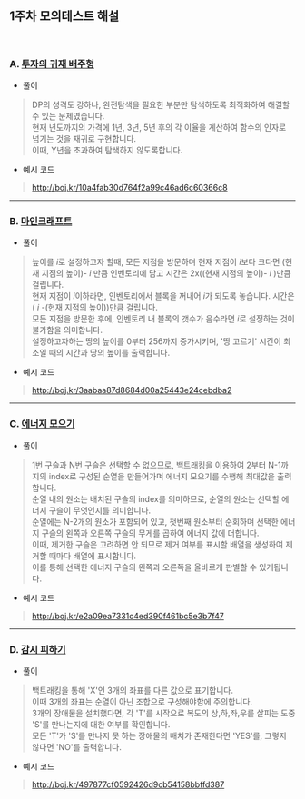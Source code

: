 ## 1주차 모의테스트 해설
<br>

### A. [투자의 귀재 배주형](https://www.acmicpc.net/problem/19947)
- 풀이
>DP의 성격도 강하나, 완전탐색을 필요한 부분만 탐색하도록 최적화하여 해결할 수 있는 문제였습니다.<br>
현재 년도까지의 가격에 1년, 3년, 5년 후의 각 이율을 계산하여 함수의 인자로 넘기는 것을 재귀로 구현합니다.<br>
이때, Y년을 초과하여 탐색하지 않도록합니다.
- 예시 코드
>http://boj.kr/10a4fab30d764f2a99c46ad6c60366c8

****************************

### B. [마인크래프트](https://www.acmicpc.net/problem/18111)
- 풀이
>높이를 $i$로 설정하고자 할때, 모든 지점을 방문하며 현재 지점이 $i$보다 크다면 (현재 지점의 높이)- $i$ 만큼 인벤토리에 담고 시간은 2x((현재 지점의 높이)- $i$ )만큼 걸립니다.<br>
현재 지점이 $i$이하라면, 인벤토리에서 블록을 꺼내어 $i$가 되도록 놓습니다. 시간은 ( $i$ -(현재 지점의 높이))만큼 걸립니다.<br>
모든 지점을 방문한 후에, 인벤토리 내 블록의 갯수가 음수라면 $i$로 설정하는 것이 불가함을 의미합니다.<br>
설정하고자하는 땅의 높이를 0부터 256까지 증가시키며, '땅 고르기' 시간이 최소일 때의 시간과 땅의 높이를 출력합니다.<br>
- 예시 코드
>http://boj.kr/3aabaa87d8684d00a25443e24cebdba2



****************************

### C. [에너지 모으기](https://www.acmicpc.net/problem/16198)
- 풀이
>1번 구슬과 N번 구슬은 선택할 수 없으므로, 백트래킹을 이용하여 2부터 N-1까지의 index로 구성된 순열을 만들어가며 에너지 모으기를 수행해 최대값을 출력합니다.<br>
순열 내의 원소는 배치된 구슬의 index를 의미하므로, 순열의 원소는 선택할 에너지 구슬이 무엇인지를 의미합니다.<br>
순열에는 N-2개의 원소가 포함되어 있고, 첫번째 원소부터 순회하며 선택한 에너지 구슬의 왼쪽과 오른쪽 구슬의 무게를 곱하여 에너지 값에 더합니다.<br>
이때, 제거한 구슬은 고려하면 안 되므로 제거 여부를 표시할 배열을 생성하여 제거할 때마다 배열에 표시합니다.<br>
이를 통해 선택한 에너지 구슬의 왼쪽과 오른쪽을 올바르게 판별할 수 있게됩니다.<br> 
- 예시 코드
>http://boj.kr/e2a09ea7331c4ed390f461bc5e3b7f47


****************************

### D. [감시 피하기](https://www.acmicpc.net/problem/18428)
- 풀이
>백트래킹을 통해 'X'인 3개의 좌표를 다른 값으로 표기합니다.<br>
이때 3개의 좌표는 순열이 아닌 조합으로 구성해야함에 주의합니다.<br>
3개의 장애물을 설치했다면, 각 'T'를 시작으로 복도의 상,하,좌,우를 살피는 도중 'S'를 만나는지에 대한 여부를 확인합니다.<br>
모든 'T'가 'S'를 만나지 못 하는 장애물의 배치가 존재한다면 'YES'를, 그렇지 않다면 'NO'를 출력합니다.
- 예시 코드
>http://boj.kr/497877cf0592426d9cb54158bbffd387

